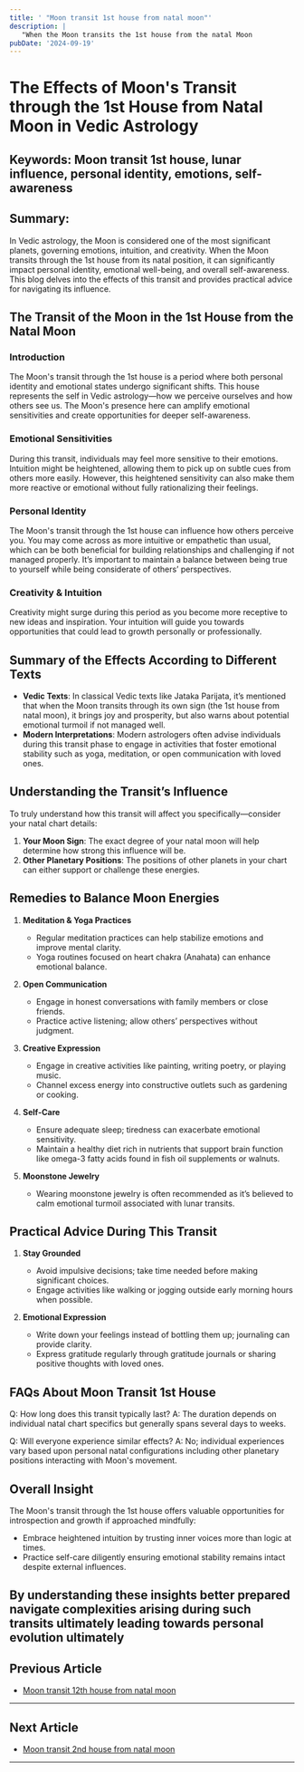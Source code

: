 ```yaml
---
title: ' "Moon transit 1st house from natal moon"'
description: |
   "When the Moon transits the 1st house from the natal Moon
pubDate: '2024-09-19'
---
```


# The Effects of Moon's Transit through the 1st House from Natal Moon in Vedic Astrology

## Keywords: Moon transit 1st house, lunar influence, personal identity, emotions, self-awareness

## Summary:
In Vedic astrology, the Moon is considered one of the most significant planets, governing emotions, intuition, and creativity. When the Moon transits through the 1st house from its natal position, it can significantly impact personal identity, emotional well-being, and overall self-awareness. This blog delves into the effects of this transit and provides practical advice for navigating its influence.

## The Transit of the Moon in the 1st House from the Natal Moon

### **Introduction**
The Moon's transit through the 1st house is a period where both personal identity and emotional states undergo significant shifts. This house represents the self in Vedic astrology—how we perceive ourselves and how others see us. The Moon's presence here can amplify emotional sensitivities and create opportunities for deeper self-awareness.

### **Emotional Sensitivities**
During this transit, individuals may feel more sensitive to their emotions. Intuition might be heightened, allowing them to pick up on subtle cues from others more easily. However, this heightened sensitivity can also make them more reactive or emotional without fully rationalizing their feelings.

### **Personal Identity**
The Moon's transit through the 1st house can influence how others perceive you. You may come across as more intuitive or empathetic than usual, which can be both beneficial for building relationships and challenging if not managed properly. It’s important to maintain a balance between being true to yourself while being considerate of others’ perspectives.

### **Creativity & Intuition**
Creativity might surge during this period as you become more receptive to new ideas and inspiration. Your intuition will guide you towards opportunities that could lead to growth personally or professionally.

## Summary of the Effects According to Different Texts

* **Vedic Texts**: In classical Vedic texts like Jataka Parijata, it’s mentioned that when the Moon transits through its own sign (the 1st house from natal moon), it brings joy and prosperity, but also warns about potential emotional turmoil if not managed well.
* **Modern Interpretations**: Modern astrologers often advise individuals during this transit phase to engage in activities that foster emotional stability such as yoga, meditation, or open communication with loved ones.

## Understanding the Transit’s Influence

To truly understand how this transit will affect you specifically—consider your natal chart details:
1. **Your Moon Sign**: The exact degree of your natal moon will help determine how strong this influence will be.
2. **Other Planetary Positions**: The positions of other planets in your chart can either support or challenge these energies.

## Remedies to Balance Moon Energies

1. **Meditation & Yoga Practices**
   - Regular meditation practices can help stabilize emotions and improve mental clarity.
   - Yoga routines focused on heart chakra (Anahata) can enhance emotional balance.

2. **Open Communication**
   - Engage in honest conversations with family members or close friends.
   - Practice active listening; allow others’ perspectives without judgment.

3. **Creative Expression**
   - Engage in creative activities like painting, writing poetry, or playing music.
   - Channel excess energy into constructive outlets such as gardening or cooking.

4. **Self-Care**
   - Ensure adequate sleep; tiredness can exacerbate emotional sensitivity.
   - Maintain a healthy diet rich in nutrients that support brain function like omega-3 fatty acids found in fish oil supplements or walnuts.

5. **Moonstone Jewelry**
   - Wearing moonstone jewelry is often recommended as it’s believed to calm emotional turmoil associated with lunar transits.


## Practical Advice During This Transit

1. **Stay Grounded**
    * Avoid impulsive decisions; take time needed before making significant choices.
    * Engage activities like walking or jogging outside early morning hours when possible.

2. **Emotional Expression**
    * Write down your feelings instead of bottling them up; journaling can provide clarity.
    * Express gratitude regularly through gratitude journals or sharing positive thoughts with loved ones.


## FAQs About Moon Transit 1st House

Q: How long does this transit typically last?
A: The duration depends on individual natal chart specifics but generally spans several days to weeks.

Q: Will everyone experience similar effects?
A: No; individual experiences vary based upon personal natal configurations including other planetary positions interacting with Moon's movement.


## Overall Insight

The Moon's transit through the 1st house offers valuable opportunities for introspection and growth if approached mindfully:
- Embrace heightened intuition by trusting inner voices more than logic at times.
- Practice self-care diligently ensuring emotional stability remains intact despite external influences.


By understanding these insights better prepared navigate complexities arising during such transits ultimately leading towards personal evolution ultimately
---

## Previous Article
- [Moon transit 12th house from natal moon](200112_Moon_transit_12th_house_from_natal_moon.md)

---

## Next Article
- [Moon transit 2nd house from natal moon](200102_Moon_transit_2nd_house_from_natal_moon.md)

---
